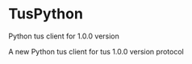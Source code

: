 # TusPython
Python tus client for 1.0.0 version

A new Python tus client for tus 1.0.0 version protocol
